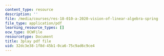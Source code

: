 ```yaml
---
content_type: resource
description: ''
file: /media/courses/res-18-010-a-2020-vision-of-linear-algebra-spring-2020/32dc3e381f8d45b10ca675c9ad6c9ce4_JFIaRtKNP2E.pdf
file_type: application/pdf
learning_resource_types: []
ocw_type: OCWFile
resourcetype: Document
title: 3play pdf file
uid: 32dc3e38-1f8d-45b1-0ca6-75c9ad6c9ce4
---
```

